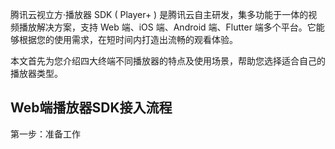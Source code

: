 腾讯云视立方·播放器 SDK ( Player+ ) 是腾讯云自主研发，集多功能于一体的视频播放解决方案，支持 Web 端、iOS 端、Android 端、Flutter 端多个平台。它能够根据您的使用需求，在短时间内打造出流畅的观看体验。

本文首先为您介绍四大终端不同播放器的特点及使用场景，帮助您选择适合自己的播放器类型。

## Web端播放器SDK接入流程
第一步：准备工作


